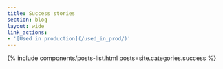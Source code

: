 ```yaml
---
title: Success stories
section: blog
layout: wide
link_actions:
- '[Used in production](/used_in_prod/)'
---
```


{% include components/posts-list.html posts=site.categories.success %}
